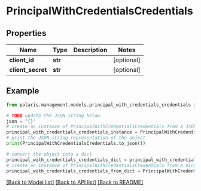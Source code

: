 <!--

 Copyright (c) 2024 Snowflake Computing Inc.
 
 Licensed under the Apache License, Version 2.0 (the "License");
 you may not use this file except in compliance with the License.
 You may obtain a copy of the License at
 
      http://www.apache.org/licenses/LICENSE-2.0
 
 Unless required by applicable law or agreed to in writing, software
 distributed under the License is distributed on an "AS IS" BASIS,
 WITHOUT WARRANTIES OR CONDITIONS OF ANY KIND, either express or implied.
 See the License for the specific language governing permissions and
 limitations under the License.

-->
# PrincipalWithCredentialsCredentials

## Properties

Name | Type | Description | Notes
------------ | ------------- | ------------- | -------------
**client_id** | **str** |  | [optional] 
**client_secret** | **str** |  | [optional] 

## Example

```python
from polaris.management.models.principal_with_credentials_credentials import PrincipalWithCredentialsCredentials

# TODO update the JSON string below
json = "{}"
# create an instance of PrincipalWithCredentialsCredentials from a JSON string
principal_with_credentials_credentials_instance = PrincipalWithCredentialsCredentials.from_json(json)
# print the JSON string representation of the object
print(PrincipalWithCredentialsCredentials.to_json())

# convert the object into a dict
principal_with_credentials_credentials_dict = principal_with_credentials_credentials_instance.to_dict()
# create an instance of PrincipalWithCredentialsCredentials from a dict
principal_with_credentials_credentials_from_dict = PrincipalWithCredentialsCredentials.from_dict(principal_with_credentials_credentials_dict)
```
[[Back to Model list]](../README.md#documentation-for-models) [[Back to API list]](../README.md#documentation-for-api-endpoints) [[Back to README]](../README.md)


